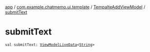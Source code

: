 [app](../../index.md) / [com.example.chatmemo.ui.template](../index.md) / [TempalteAddViewModel](index.md) / [submitText](./submit-text.md)

# submitText

`val submitText: `[`ViewModelLiveData`](../../com.example.chatmemo.ui.utils/-view-model-live-data/index.md)`<`[`String`](https://kotlinlang.org/api/latest/jvm/stdlib/kotlin/-string/index.html)`>`